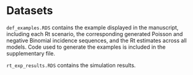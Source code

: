 # Datasets

`def_examples.RDS` contains the example displayed in the manuscript, including each Rt scenario, the corresponding generated Poisson and negative Binomial incidence sequences, and the Rt estimates across all models. Code used to generate the examples is included in the supplementary file. 

`rt_exp_results.RDS` contains the simulation results. 
